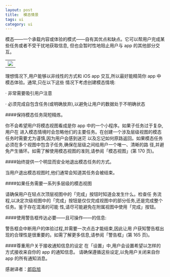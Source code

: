 ```yaml
---
layout: post
title:  模态情景
tags: ui
category: ui
---
```

模态——一个承载内容或体验的模式——自有其优点和缺点。它可以帮用户完成某些任务或者不受干扰地获取信息, 但也会暂时性地阻止用户与 app 的其他部分交互。<table align="center">
	<tr>
		<td>
			<img src="https://developer.apple.com/library/ios/documentation/userexperience/conceptual/mobilehig/Art/modal_intro_2x.png" />
		</td>
	</tr>
</table>

理想情况下,用户能够以非线性的方式和 iOS app 交互,所以最好能精简你 app 中模态体验。通常,只在以下这些 情况下考虑创建模态情境:
· 非常需要吸引用户注意· 必须完成自包含任务(或明确放弃),以避免让用户的数据处于不明确状态
####保持模态任务简短精炼。
你不会希望用户将模态视图看成是你 app 中的一个小程序。如果子任务过于复杂,用户在 进入模态情境时会忽略他们的主要任务。在创建一个涉及层级视图的模态任务时需要尤为谨慎,因为用户会感到迷茫 以及忘记如何原路返回。如果模态任务必须在多个视图中包含子任务,确保在层级之间给用户一个唯一、清晰的路 径,并避免产生循环。如需了解使用模态视图的准则,请参阅「模态视图」(第 170 页)。####始终提供一个明显而安全地退出模态任务的方式。
当用户退出模态视图时,他们通常会知道其任务会被结束。####如果任务需要一系列多层级的模态视图
请确保用户在轻点次顶层视图中的「完成」按钮时知道会发生什么。检查任 务流程,以决定次级视图中的「完成」按钮是仅仅完成视图中的部分任务,还是完成整个任务。鉴于存在混淆的可能 性,请尽可能避免在附属视图中使用「完成」按钮。####使用警告框传达必要——且可操作——的信息:
警告框会中断用户的体验过程,并需要一次点击才能结束,因此让用 户获知警告框出现的合理性是很重要的。如需了解更多信息,请参阅「警告框」(第 165 页)。

####尊重用户关于接收通知信息的设定在「设置」中,用户会设置希望以怎样的方式接收来自你的 app 的通知信息。 请确保遵循这些设定,以免用户关闭来自你 app 的所有通知消息。
感谢译者：[郎启旭](http://langqixu.com/about.md)